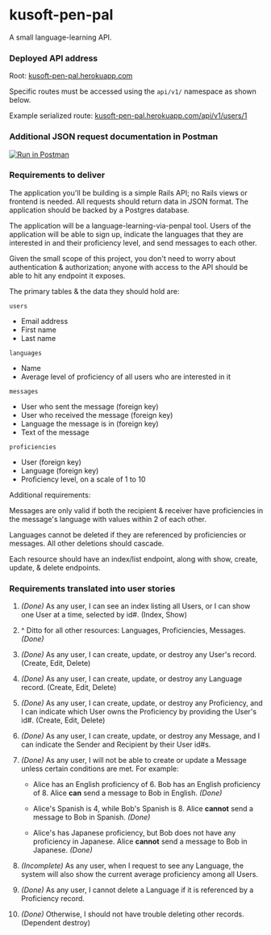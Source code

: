 # kusoft-pen-pal

A small language-learning API. 

### Deployed API address

Root: [kusoft-pen-pal.herokuapp.com](https://kusoft-pen-pal.herokuapp.com)

Specific routes must be accessed using the `api/v1/` namespace as shown below.

Example serialized route: [kusoft-pen-pal.herokuapp.com/api/v1/users/1](https://kusoft-pen-pal.herokuapp.com/api/v1/users/1)

### Additional JSON request documentation in Postman

[![Run in Postman](https://run.pstmn.io/button.svg)](https://app.getpostman.com/run-collection/0b1788f79c9332fcc6bd)

### Requirements to deliver

The application you'll be building is a simple Rails API; no Rails views or frontend is needed. All requests should return data in JSON format. The application should be backed by a Postgres database.

The application will be a language-learning-via-penpal tool. Users of the application will be able to sign up, indicate the languages that they are interested in and their proficiency level, and send messages to each other.

Given the small scope of this project, you don't need to worry about authentication & authorization; anyone with access to the API should be able to hit any endpoint it exposes.

The primary tables & the data they should hold are:

`users`
 - Email address
 - First name
 - Last name

`languages`
 - Name
 - Average level of proficiency of all users who are interested in it

`messages`
 - User who sent the message (foreign key)
 - User who received the message (foreign key)
 - Language the message is in (foreign key)
 - Text of the message

`proficiencies`
 - User (foreign key)
 - Language (foreign key)
 - Proficiency level, on a scale of 1 to 10

Additional requirements:

Messages are only valid if both the recipient & receiver have proficiencies in the message's language with values within 2 of each other.

Languages cannot be deleted if they are referenced by proficiencies or messages. All other deletions should cascade.

Each resource should have an index/list endpoint, along with show, create, update, & delete endpoints.

### Requirements translated into user stories

1. *(Done)* As any user, I can see an index listing all Users, or I can show one User at a time, selected by id#. (Index, Show)

2. ^ Ditto for all other resources: Languages, Proficiencies, Messages. *(Done)*

3. *(Done)* As any user, I can create, update, or destroy any User's record. (Create, Edit, Delete)

4. *(Done)* As any user, I can create, update, or destroy any Language record. (Create, Edit, Delete)

5. *(Done)* As any user, I can create, update, or destroy any Proficiency, and I can indicate which User owns the Proficiency by providing the User's id#. (Create, Edit, Delete)

6. *(Done)* As any user, I can create, update, or destroy any Message, and I can indicate the Sender and Recipient by their User id#s.

7. *(Done)* As any user, I will not be able to create or update a Message unless certain conditions are met. For example:

    * Alice has an English proficiency of 6. Bob has an English proficiency of 8. Alice **can** send a message to Bob in English. *(Done)*

    * Alice's Spanish is 4, while Bob's Spanish is 8. Alice **cannot** send a message to Bob in Spanish. *(Done)*

    * Alice's has Japanese proficiency, but Bob does not have any proficiency in Japanese. Alice **cannot** send a message to Bob in Japanese. *(Done)*

8. *(Incomplete)* As any user, when I request to see any Language, the system will also show the current average proficiency among all Users. 

9. *(Done)* As any user, I cannot delete a Language if it is referenced by a Proficiency record. 

10. *(Done)* Otherwise, I should not have trouble deleting other records. (Dependent destroy)